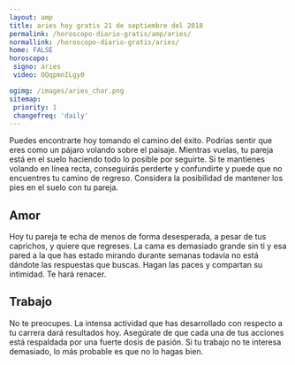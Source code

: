 ```yaml
---
layout: amp
title: aries hoy gratis 21 de septiembre del 2018 
permalink: /horoscopo-diario-gratis/amp/aries/
normallink: /horoscopo-diario-gratis/aries/
home: FALSE
horoscopo:
 signo: aries
 video: OQqpmnILgy0

ogimg: /images/aries_char.png
sitemap:
 priority: 1
 changefreq: 'daily'
---
```



Puedes encontrarte hoy tomando el camino del éxito. Podrías sentir que eres como un pájaro volando sobre el paisaje. Mientras vuelas, tu pareja está en el suelo haciendo todo lo posible por seguirte. Si te mantienes volando en línea recta, conseguirás perderte y confundirte y puede que no encuentres tu camino de regreso. Considera la posibilidad de mantener los pies en el suelo con tu pareja.

## Amor

Hoy tu pareja te echa de menos de forma desesperada, a pesar de tus caprichos, y quiere que regreses. La cama es demasiado grande sin ti y esa pared a la que has estado mirando durante semanas todavía no está dándote las respuestas que buscas. Hagan las paces y compartan su intimidad. Te hará renacer.

## Trabajo

No te preocupes. La intensa actividad que has desarrollado con respecto a tu carrera dará resultados hoy. Asegúrate de que cada una de tus acciones está respaldada por una fuerte dosis de pasión. Si tu trabajo no te interesa demasiado, lo más probable es que no lo hagas bien.